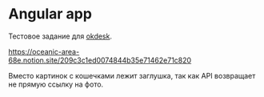 # Angular app

Тестовое задание для [okdesk](https://okdesk.ru/).

https://oceanic-area-68e.notion.site/209c3c1ed0074844b35e71462e71c820

Вместо картинок с кошечками лежит заглушка, так как API возвращает не прямую ссылку на фото.
